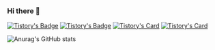 ### Hi there 👋

<!--
**SsangSoo/SsangSoo** is a ✨ _special_ ✨ repository because its `README.md` (this file) appears on your GitHub profile.

Here are some ideas to get you started:

- 🔭 I’m currently working on ...
- 🌱 I’m currently learning ...
- 👯 I’m looking to collaborate on ...
- 🤔 I’m looking for help with ...
- 💬 Ask me about ...
- 📫 How to reach me: ...
- 😄 Pronouns: .....
- ⚡ Fun fact: ...
--> 

[![Tistory's Badge](https://github-readme-tistory-card.vercel.app/api/badge?name=SsangSoo)](https://github.com/loosie/github-readme-tistory-card)
[![Tistory's Badge](https://github-readme-tistory-card.vercel.app/api/badge?name=SsangSoo&theme=vue)](https://github.com/loosie/github-readme-tistory-card)
[![Tistory's Card](https://github-readme-tistory-card.vercel.app/api?name=ssangsu&postId=default)](https://github.com/loosie/github-readme-tistory-card)
[![Tistory's Card](https://github-readme-tistory-card.vercel.app/api/badge?name=SsangSoo&postId=default&theme=vue-dark)](https://github.com/loosie/github-readme-tistory-card)



![Anurag's GitHub stats](https://github-readme-stats.vercel.app/api?username=SsangSoo&show_icons=true&theme=radical)
